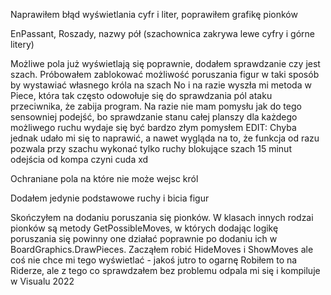 Naprawiłem błąd wyświetlania cyfr i liter, poprawiłem grafikę pionków

EnPassant, Roszady, nazwy pół (szachownica zakrywa lewe cyfry i górne litery)

Możliwe pola już wyświetlają się poprawnie, dodałem sprawdzanie czy jest szach.
Próbowałem zablokować możliwość poruszania figur w taki sposób by wystawiać własnego króla na szach
No i na razie wyszła mi metoda w Piece, która tak często odowołuje się do sprawdzania pól ataku przeciwnika, że zabija program.
Na razie nie mam pomysłu jak do tego sensowniej podejść, bo sprawdzanie stanu całej planszy dla każdego możliwego ruchu wydaje się być bardzo złym pomysłem
EDIT: Chyba jednak udało mi się to naprawić, a nawet wygląda na to, że funkcja od razu pozwala przy szachu wykonać tylko ruchy blokujące szach
15 minut odejścia od kompa czyni cuda xd


Ochraniane pola na które nie może wejsc król

Dodałem jedynie podstawowe ruchy i bicia figur

Skończyłem na dodaniu poruszania się pionków. W klasach innych rodzai pionków są metody GetPossibleMoves, w których dodając logikę poruszania się powinny one działać poprawnie po dodaniu ich w BoardGraphics.DrawPieces.
Zacząłem robić HideMoves i ShowMoves ale coś nie chce mi tego wyświetlać - jakoś jutro to ogarnę
Robiłem to na Riderze, ale z tego co sprawdzałem bez problemu odpala mi się i kompiluje w Visualu 2022

